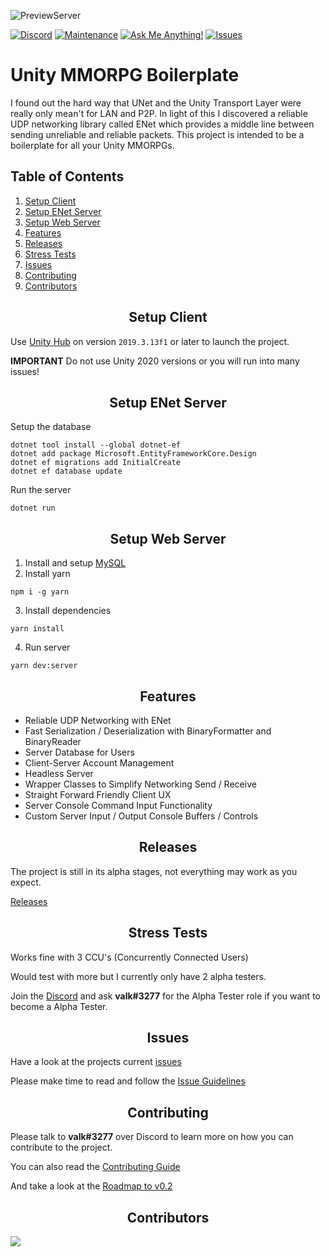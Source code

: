 ![PreviewServer](https://i.gyazo.com/acf5808f64dbf0971198c6b01ec0433c.png)

[![Discord][discord]][discord-url]
[![Maintenance](https://img.shields.io/badge/Maintained%3F-yes-green.svg)][discord-url]
[![Ask Me Anything!](https://img.shields.io/badge/Ask%20me-anything-1abc9c.svg)][discord-url]
[![Issues](https://img.shields.io/github/issues/valkyrienyanko/Unity-ENet-Model)](https://github.com/valkyrienyanko/Unity-MMORPG-Boilerplate/issues)

<h1>Unity MMORPG Boilerplate</h1>
I found out the hard way that UNet and the Unity Transport Layer were really only mean't for LAN and P2P. In light of this I discovered a reliable UDP networking library called ENet which provides a middle line between sending unreliable and reliable packets. This project is intended to be a boilerplate for all your Unity MMORPGs.

<h2>Table of Contents</h2>

1. [Setup Client](#setup-client)
2. [Setup ENet Server](#setup-enet-server)
3. [Setup Web Server](#setup-web-server)
4. [Features](#features)
5. [Releases](#releases)
6. [Stress Tests](#stress-tests)
7. [Issues](#issues)
8. [Contributing](#contributing)
9. [Contributors](#contributors)

<h2 align="center">Setup Client</h2>

Use [Unity Hub](https://unity3d.com/get-unity/download) on version `2019.3.13f1` or later to launch the project.

**IMPORTANT** Do not use Unity 2020 versions or you will run into many issues!

<h2 align="center">Setup ENet Server</h2>

Setup the database
```
dotnet tool install --global dotnet-ef
dotnet add package Microsoft.EntityFrameworkCore.Design
dotnet ef migrations add InitialCreate
dotnet ef database update
```
Run the server
```
dotnet run
```

<h2 align="center">Setup Web Server</h2>

1. Install and setup [MySQL](https://dev.mysql.com/downloads/installer/)
2. Install yarn 
```
npm i -g yarn
```
3. Install dependencies 
```
yarn install
```
4. Run server
```
yarn dev:server
```

<h2 align="center">Features</h2>

- Reliable UDP Networking with ENet
- Fast Serialization / Deserialization with BinaryFormatter and BinaryReader
- Server Database for Users
- Client-Server Account Management
- Headless Server
- Wrapper Classes to Simplify Networking Send / Receive
- Straight Forward Friendly Client UX
- Server Console Command Input Functionality
- Custom Server Input / Output Console Buffers / Controls

<h2 align="center">Releases</h2>

The project is still in its alpha stages, not everything may work as you expect. 

[Releases](https://github.com/valkyrienyanko/Unity-ENet-Model/releases)

<h2 align="center">Stress Tests</h2>

Works fine with 3 CCU's (Concurrently Connected Users)

Would test with more but I currently only have 2 alpha testers.

Join the [Discord](https://discord.gg/thMupbv) and ask **valk#3277** for the Alpha Tester role if you want to become a Alpha Tester.

<h2 align="center">Issues</h2>

Have a look at the projects current [issues](https://github.com/valkyrienyanko/Unity-ENet-Model/issues)

Please make time to read and follow the [Issue Guidelines](https://github.com/valkyrienyanko/Unity-ENet-Model/issues/1)

<h2 align="center">Contributing</h2>

Please talk to **valk#3277** over Discord to learn more on how you can contribute to the project.

You can also read the [Contributing Guide](https://github.com/valkyrienyanko/Unity-ENet-Model/blob/master/.github/CONTRIBUTING.md)

And take a look at the [Roadmap to v0.2](https://github.com/valkyrienyanko/Unity-ENet-Model/issues/12)

<h2 align="center">Contributors</h2>

<a href="https://github.com/valkyrienyanko/Unity-ENet-Model/graphs/contributors">
  <img src="https://contributors-img.web.app/image?repo=valkyrienyanko/Unity-ENet-Model" />
</a>

[discord]: https://img.shields.io/discord/453710350454620160.svg
[discord-url]: https://discord.gg/thMupbv
